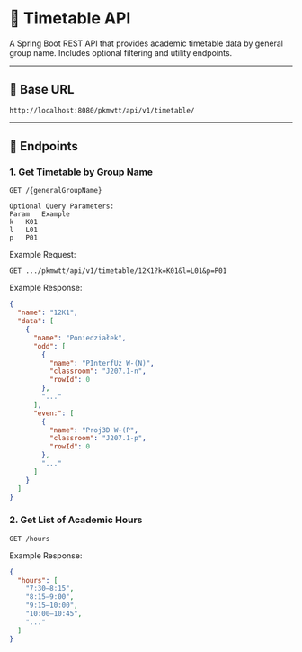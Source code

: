 # 📅 Timetable API

A Spring Boot REST API that provides academic timetable data by general group name. Includes optional filtering and utility endpoints.

---

## 🚀 Base URL

```
http://localhost:8080/pkmwtt/api/v1/timetable/
```
---

## 🔧 Endpoints

### 1. **Get Timetable by Group Name**

```http
GET /{generalGroupName}

Optional Query Parameters:
Param	Example
k	K01
l	L01
p	P01
```
Example Request:
```
GET .../pkmwtt/api/v1/timetable/12K1?k=K01&l=L01&p=P01
```
Example Response:

```json
{
  "name": "12K1",
  "data": [
    {
      "name": "Poniedziałek",
      "odd": [
        {
          "name": "PInterfUż W-(N)",
          "classroom": "J207.1-n",
          "rowId": 0
        },
        "..."
      ],
      "even:": [
        {
          "name": "Proj3D W-(P",
          "classroom": "J207.1-p",
          "rowId": 0
        },
        "..."
      ]
    }
  ]
}
```

### 2. **Get List of Academic Hours**
```
GET /hours
```
Example Response:
```json
{
  "hours": [
    "7:30–8:15",
    "8:15–9:00",
    "9:15–10:00",
    "10:00–10:45",
    "..."
  ]
}
```
